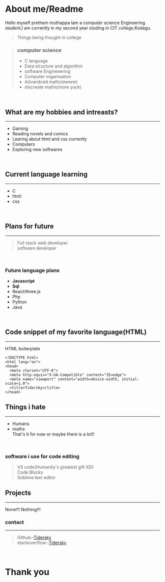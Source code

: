 # About me/Readme

Hello myself pretham muthappa Iam a computer science Engineering student,I am currently in my second year studing in CIT college,Kodagu.

>Things being thought in college

>### computer science
>    - C language   
>    - Data structure and algorithm
>    - software Engineeering
>    - Computer organisation
>    - Advandced maths(ewww)
>    - discreate maths(more yuck)

<br>

## What are my hobbies and intreasts?
---

- Gaming
- Reading novels and comics
- Learing about html and css currently
- Computers
- Exploring new softwares

<br>

## Current language learning
---
- C
- html
- css

<br>

## Plans for future
---
>Full stack web developer <br>
>software developer

<br>

### Future language plans
- **Javascript**
- **Sql**
- React/three.js
- Php
- Python
- Java
<br>

## Code snippet of my favorite language(HTML)

---
HTML boilerplate

```
<!DOCTYPE html>
<html lang="en">
<head>
  <meta charset="UTF-8">
  <meta http-equiv="X-UA-Compatible" content="IE=edge">
  <meta name="viewport" content="width=device-width, initial-scale=1.0">
  <title>Tidersky</title>
</head>
```
## Things i hate
---
- Humans
- maths <br>
That's it for now or maybe there is a lot!!


<br>

### software i use for code editing
>VS code(Humanity's greatest gift XD) <br>
>Code Blocks <br>
>Sublime text editor <br> 

## Projects
---
None!!!
Nothing!!!

### contact
---
> Github:-[Tidersky](https://github.com/Tidersky) <br>
> stackoverflow:-[Tidersky](https://stackoverflow.com/users/17168761/tidersky)

<br>

# Thank you


